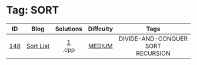 
# Tag: SORT
| ID | Blog | Solutions | Diffculty | Tags |
|:----:|:----:|:-------:|:----:|:----:|
| [148](https://leetcode.com/problems/sort-list/) | [Sort List](https://helloacm.com/using-recursive-merge-sort-algorithm-to-sort-a-linked-list-in-onlogn/) | [1](https://github.com/DoctorLai/ACM/tree/master/leetcode/148.%20Sort%20List)<br/>.cpp | [MEDIUM](https://github.com/DoctorLai/ACM/blob/master/leetcode/MEDIUM.md) | DIVIDE-AND-CONQUER <BR/> SORT <BR/> RECURSION |
